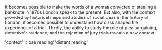 it becomes possible to make the words of a woman convicted of stealing a banknote in 1870s London speak to the present. But also, with the context provided by historical maps and studies of social class in the history of London, it becomes possible to understand how class shaped the experience of a trial. Thirdly, the ability to study the role of plea bargaining, detective's evidence, and the rejection of jury trials reveals a new context.

'context'
'close reading'
'distant reading'
